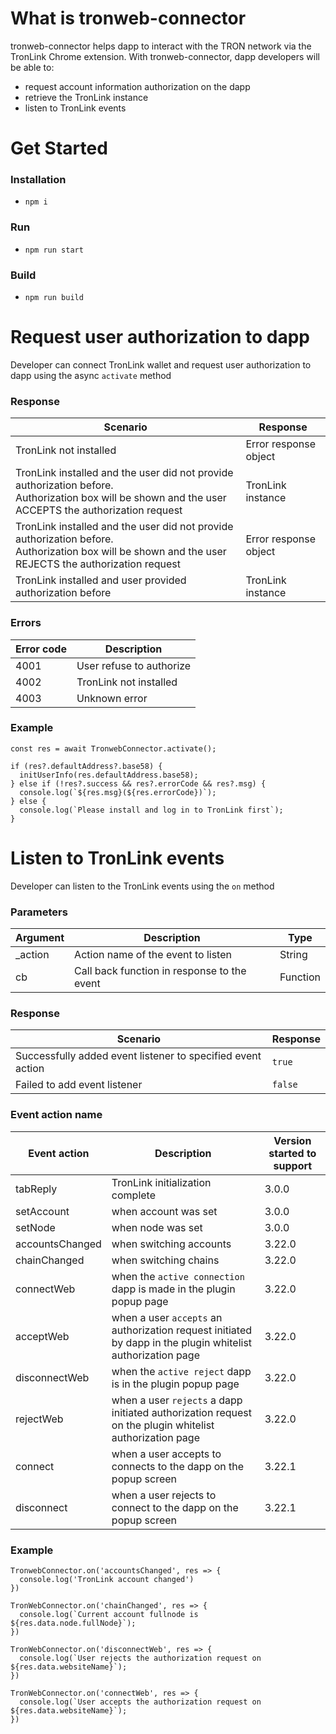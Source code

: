 # What is tronweb-connector

tronweb-connector helps dapp to interact with the TRON network via the TronLink Chrome extension. With tronweb-connector, dapp developers will be able to:

- request account information authorization on the dapp
- retrieve the TronLink instance
- listen to TronLink events

# Get Started

### Installation

- `npm i`

### Run

- `npm run start`

### Build

- `npm run build`


# Request user authorization to dapp

Developer can connect TronLink wallet and request user authorization to dapp using the async `activate` method


### Response

| Scenario | Response |
| ----------- | ----------- |
| TronLink not installed | Error response object |
| TronLink installed and the user did not provide authorization before. <br />Authorization box will be shown and the user ACCEPTS the authorization request | TronLink instance |
| TronLink installed and the user did not provide authorization before. <br />Authorization box will be shown and the user REJECTS the authorization request | Error response object |
| TronLink installed and user provided authorization before | TronLink instance |

### Errors

| Error code | Description |
| ----------- | ----------- |
| 4001 | User refuse to authorize |
| 4002 | TronLink not installed |
| 4003 | Unknown error |

### Example

```
const res = await TronwebConnector.activate();

if (res?.defaultAddress?.base58) {
  initUserInfo(res.defaultAddress.base58);
} else if (!res?.success && res?.errorCode && res?.msg) {
  console.log(`${res.msg}(${res.errorCode})`);
} else {
  console.log(`Please install and log in to TronLink first`);
}
```

# Listen to TronLink events

Developer can listen to the TronLink events using the `on` method

### Parameters

| Argument | Description | Type |
| ----------- | ----------- | ----------- | 
| _action | Action name of the event to listen | String |
| cb | Call back function in response to the event | Function |

### Response

| Scenario | Response |
| ----------- | ----------- |
| Successfully added event listener to specified event action | `true` |
| Failed to add event listener | `false` |

### Event action name

| Event action | Description | Version started to support |
| ----------- | ----------- | ----------- |
| tabReply | TronLink initialization complete | 3.0.0 |
| setAccount | when account was set | 3.0.0 |
| setNode | when node was set | 3.0.0 |
| accountsChanged | when switching accounts | 3.22.0 |
| chainChanged | when switching chains | 3.22.0 |
| connectWeb | when the `active connection` dapp is made in the plugin popup page | 3.22.0 |
| acceptWeb | when a user `accepts` an authorization request initiated by dapp in the plugin whitelist authorization page | 3.22.0 |
| disconnectWeb | when the `active reject` dapp is in the plugin popup page | 3.22.0 |
| rejectWeb | when a user `rejects` a dapp initiated authorization request on the plugin whitelist authorization page | 3.22.0 |
| connect | when a user accepts to connects to the dapp on the popup screen | 3.22.1 |
| disconnect | when a user rejects to connect to the dapp on the popup screen | 3.22.1 |

### Example
```
TronwebConnector.on('accountsChanged', res => {
  console.log('TronLink account changed')
})

TronWebConnector.on('chainChanged', res => {
  console.log(`Current account fullnode is ${res.data.node.fullNode}`);
})

TronWebConnector.on('disconnectWeb', res => {
  console.log(`User rejects the authorization request on ${res.data.websiteName}`);
})

TronWebConnector.on('connectWeb', res => {
  console.log(`User accepts the authorization request on ${res.data.websiteName}`);
})
```